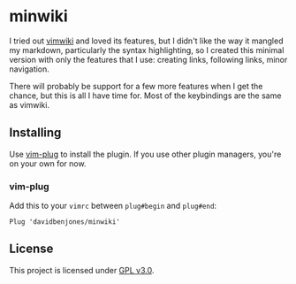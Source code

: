 # minwiki

I tried out [vimwiki](https://github.com/vimwiki/vimwiki) and loved its
features, but I didn't like the way it mangled my markdown, particularly the
syntax highlighting, so I created this minimal version with only the features
that I use: creating links, following links, minor navigation.

There will probably be support for a few more features when I get the chance,
but this is all I have time for. Most of the keybindings are the same as
vimwiki.

## Installing

Use [vim-plug](https://github.com/junegunn/vim-plug) to install the plugin. If
you use other plugin managers, you're on your own for now.

### vim-plug

Add this to your `vimrc` between `plug#begin` and `plug#end`:

```vim
Plug 'davidbenjones/minwiki'
```

## License

This project is licensed under [GPL v3.0](LICENSE).
